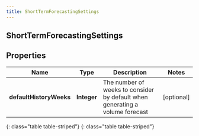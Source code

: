 ```yaml
---
title: ShortTermForecastingSettings
---
```

## ShortTermForecastingSettings


## Properties

| Name | Type | Description | Notes |
| ------------ | ------------- | ------------- | ------------- |
| **defaultHistoryWeeks** | **Integer** | The number of weeks to consider by default when generating a volume forecast |  [optional] |
{: class="table table-striped"}
{: class="table table-striped"}


